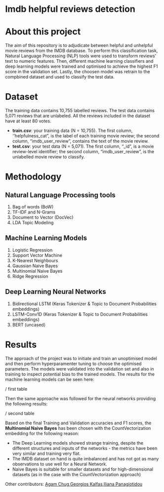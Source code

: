 # Imdb helpful reviews detection

# About this project

The aim of this repository is to adjudicate between helpful and unhelpful movie reviews from the IMDB database. To perform this classification task, Natural Language Processing (NLP) tools were used to transform reviews' text to numeric features. Then, different machine learning classifiers and deep learning models were trained and optimised to achieve the highest F1 score in the validation set. Lastly, the choosen model was retrain to the compbined dataset and used to classify the test data.  

# Dataset

The training data contains 10,755 labelled reviews. The test data contains 5,071 reviews that are unlabeled. All the reviews included in the dataset have at least 80 votes.
- **train.csv**: your training data (N = 10,755). The first column, ‘’helpfulness_cat”, is the label of each training movie review; the second column, “imdb_user_review”, contains the text of the movie review.
- **test.csv**: your test data (N = 5,071). The first column, “_id”, is a movie review-level identifier; the second column, “imdb_user_review”, is the unlabelled movie review to classify.

# Methodology 

## Natural Language Processing tools

1. Bag of words (BoW)
2. TF-IDF and N-Grams
3. Document to Vector (DocVec)
4. LDA Topic Modeling

## Machine Learning Models

1. Logistic Regression
2. Support Vector Machine
3. K-Nearest Neighbours
4. Gaussian Naive Bayes
5. Multinomial Naive Bayes
6. Ridge Regression

## Deep Learning Neural Networks

1. Bidirectional LSTM (Keras Tokenizer & Topic to Document Probabilities embeddings)
2. LSTM-Conv1D  (Keras Tokenizer & Topic to Document Probabilities embeddings)
3. BERT (uncased)

# Results

The approach of the project was to initiate and train an unoptimised model and then perform hyperparamenter tuning to choose the optimised parameters. The models were validated into the validation set and also in training to inspect potential bias to the trained models.
The results for the machine learning models can be seen here:

/ first table

Then the same approache was followed for the neural networks providing the following results:

/ second table

Based on the final Training and Validation accuracies and F1 scores, the **Multinomial Naive Bayes** has been chosen with the CountVectorization embedding for the following reason:
- The Deep Learning models showed strange training, despite the different structures and inputs of the networks - the metrics have been very similar and training very flat. 
- The IMDB dataset on hand is quite imbalanced and has not got as many observations to use well for a Neural Network. 
- Naive Bayes is suitable for smaller datasets and for high-dimensional datasets (as in the case with the CountVectorization approach)

Other contributors: [Agam Chug](https://github.com/agamchug),[Georgios Kalfas](https://github.com/georgekalf),[Iliana Panagiotidou](https://github.com/ilipan15) 

